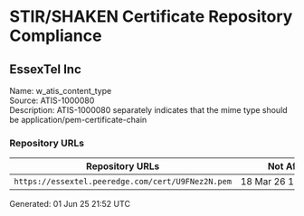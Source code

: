 # STIR/SHAKEN Certificate Repository Compliance

## EssexTel Inc

Name: w_atis_content_type\
Source: ATIS-1000080\
Description: ATIS-1000080 separately indicates that the mime type should be application/pem-certificate-chain
### Repository URLs

| Repository URLs | Not After |  Problems | Link |
|-----------------|-----------|-----------|------|
| `https://essextel.peeredge.com/cert/U9FNez2N.pem` | 18&#160;Mar&#160;26&#160;15:07&#160;UTC | true | [view](../../REPOS/401687d884fa74e408bb6b618b71c07385bcd550/README.md) |


Generated: 01 Jun 25 21:52 UTC